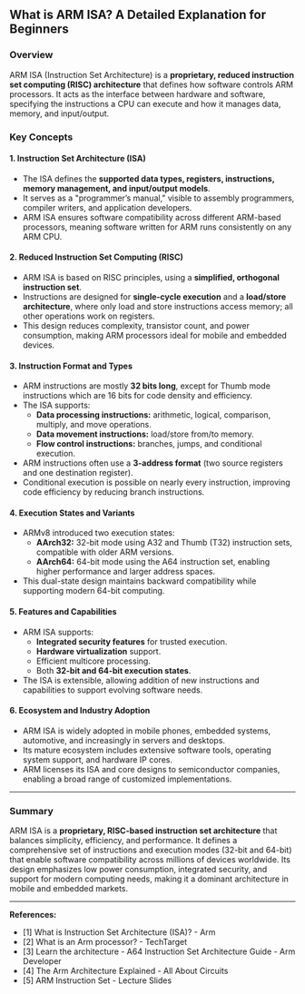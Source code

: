 ## What is ARM ISA? A Detailed Explanation for Beginners

### Overview
ARM ISA (Instruction Set Architecture) is a **proprietary, reduced instruction set computing (RISC) architecture** that defines how software controls ARM processors. It acts as the interface between hardware and software, specifying the instructions a CPU can execute and how it manages data, memory, and input/output.

### Key Concepts

#### 1. Instruction Set Architecture (ISA)
- The ISA defines the **supported data types, registers, instructions, memory management, and input/output models**.
- It serves as a "programmer’s manual," visible to assembly programmers, compiler writers, and application developers.
- ARM ISA ensures software compatibility across different ARM-based processors, meaning software written for ARM runs consistently on any ARM CPU.

#### 2. Reduced Instruction Set Computing (RISC)
- ARM ISA is based on RISC principles, using a **simplified, orthogonal instruction set**.
- Instructions are designed for **single-cycle execution** and a **load/store architecture**, where only load and store instructions access memory; all other operations work on registers.
- This design reduces complexity, transistor count, and power consumption, making ARM processors ideal for mobile and embedded devices.

#### 3. Instruction Format and Types
- ARM instructions are mostly **32 bits long**, except for Thumb mode instructions which are 16 bits for code density and efficiency.
- The ISA supports:
  - **Data processing instructions:** arithmetic, logical, comparison, multiply, and move operations.
  - **Data movement instructions:** load/store from/to memory.
  - **Flow control instructions:** branches, jumps, and conditional execution.
- ARM instructions often use a **3-address format** (two source registers and one destination register).
- Conditional execution is possible on nearly every instruction, improving code efficiency by reducing branch instructions.

#### 4. Execution States and Variants
- ARMv8 introduced two execution states:
  - **AArch32:** 32-bit mode using A32 and Thumb (T32) instruction sets, compatible with older ARM versions.
  - **AArch64:** 64-bit mode using the A64 instruction set, enabling higher performance and larger address spaces.
- This dual-state design maintains backward compatibility while supporting modern 64-bit computing.

#### 5. Features and Capabilities
- ARM ISA supports:
  - **Integrated security features** for trusted execution.
  - **Hardware virtualization** support.
  - Efficient multicore processing.
  - Both **32-bit and 64-bit execution states**.
- The ISA is extensible, allowing addition of new instructions and capabilities to support evolving software needs.

#### 6. Ecosystem and Industry Adoption
- ARM ISA is widely adopted in mobile phones, embedded systems, automotive, and increasingly in servers and desktops.
- Its mature ecosystem includes extensive software tools, operating system support, and hardware IP cores.
- ARM licenses its ISA and core designs to semiconductor companies, enabling a broad range of customized implementations.

---

### Summary
ARM ISA is a **proprietary, RISC-based instruction set architecture** that balances simplicity, efficiency, and performance. It defines a comprehensive set of instructions and execution modes (32-bit and 64-bit) that enable software compatibility across millions of devices worldwide. Its design emphasizes low power consumption, integrated security, and support for modern computing needs, making it a dominant architecture in mobile and embedded markets.

---

**References:**

- [1] What is Instruction Set Architecture (ISA)? - Arm
- [2] What is an Arm processor? - TechTarget
- [3] Learn the architecture - A64 Instruction Set Architecture Guide - Arm Developer
- [4] The Arm Architecture Explained - All About Circuits
- [5] ARM Instruction Set - Lecture Slides
